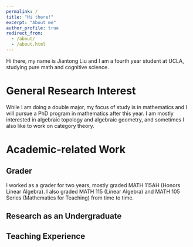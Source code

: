 ```yaml
---
permalink: /
title: "Hi there!"
excerpt: "About me"
author_profile: true
redirect_from: 
  - /about/
  - /about.html
---
```


Hi there, my name is Jiantong Liu and I am a fourth year student at UCLA, studying pure math and cognitive science. 

General Research Interest
======
While I am doing a double major, my focus of study is in mathematics and I will pursue a PhD program in mathematics after this year. I am mostly interested in algebraic topology and algebraic geometry, and sometimes I also like to work on category theory. 

Academic-related Work
======

Grader
------
I worked as a grader for two years, mostly graded MATH 115AH (Honors Linear Algebra). I also graded MATH 115 (Linear Algebra) and MATH 105 Series (Mathematics for Teaching) from time to time. 

Research as an Undergraduate
------

Teaching Experience
------
